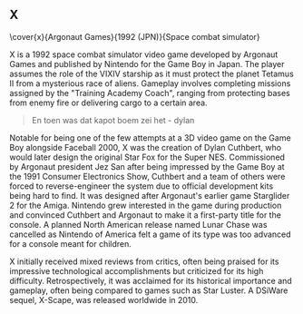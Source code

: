 
## X

\cover{x}{Argonaut Games}{1992 (JPN)}{Space combat simulator}

X is a 1992 space combat simulator video game developed by Argonaut Games and published by Nintendo for the Game Boy in Japan. The player assumes the role of the VIXIV starship as it must protect the planet Tetamus II from a mysterious race of aliens. Gameplay involves completing missions assigned by the "Training Academy Coach", ranging from protecting bases from enemy fire or delivering cargo to a certain area.

> En toen was dat kapot boem zei het - dylan

Notable for being one of the few attempts at a 3D video game on the Game Boy alongside Faceball 2000, X was the creation of Dylan Cuthbert, who would later design the original Star Fox for the Super NES. Commissioned by Argonaut president Jez San after being impressed by the Game Boy at the 1991 Consumer Electronics Show, Cuthbert and a team of others were forced to reverse-engineer the system due to official development kits being hard to find. It was designed after Argonaut's earlier game Starglider 2 for the Amiga. Nintendo grew interested in the game during production and convinced Cuthbert and Argonaut to make it a first-party title for the console. A planned North American release named Lunar Chase was cancelled as Nintendo of America felt a game of its type was too advanced for a console meant for children.

X initially received mixed reviews from critics, often being praised for its impressive technological accomplishments but criticized for its high difficulty. Retrospectively, it was acclaimed for its historical importance and gameplay, often being compared to games such as Star Luster. A DSiWare sequel, X-Scape, was released worldwide in 2010.